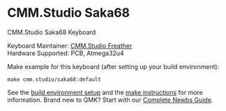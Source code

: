 # CMM.Studio Saka68

CMM.Studio Saka68 Keyboard

Keyboard Maintainer: [CMM.Studio Freather](https://github.com/CMMS-Freather)  
Hardware Supported: PCB, Atmega32u4

Make example for this keyboard (after setting up your build environment):

    make cmm.studio/saka68:default

See the [build environment setup](https://docs.qmk.fm/#/getting_started_build_tools) and the [make instructions](https://docs.qmk.fm/#/getting_started_make_guide) for more information. Brand new to QMK? Start with our [Complete Newbs Guide](https://docs.qmk.fm/#/newbs).
